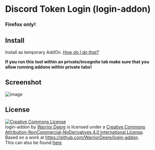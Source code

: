 # Discord Token Login (login-addon)

### Firefox only!

## Install

Install as temporary AddOn. 
*[How do I do that?](https://developer.mozilla.org/en-US/docs/Mozilla/Add-ons/WebExtensions/Your_first_WebExtension#installing)*

**If you run this tool within an private/incognito tab make sure that you allow running addons within private tabs!**

## Screenshot

![image](https://github.com/WarriorDeere/login-addon/assets/107566982/ce90bac6-a8e5-49ef-a9ae-6e99b586267c)

## License

<a rel="license" href="http://creativecommons.org/licenses/by-nc-nd/4.0/"><img alt="Creative Commons License" style="border-width:0" src="https://i.creativecommons.org/l/by-nc-nd/4.0/88x31.png" /></a><br /><span xmlns:dct="http://purl.org/dc/terms/" property="dct:title">login-addon</span> by <a xmlns:cc="http://creativecommons.org/ns#" href="https://github.com/WarriorDeere/" property="cc:attributionName" rel="cc:attributionURL">Warrior Deere</a> is licensed under a <a rel="license" href="http://creativecommons.org/licenses/by-nc-nd/4.0/">Creative Commons Attribution-NonCommercial-NoDerivatives 4.0 International License</a>.<br />Based on a work at <a xmlns:dct="http://purl.org/dc/terms/" href="https://github.com/WarriorDeere/login-addon" rel="dct:source">https://github.com/WarriorDeere/login-addon</a>. <br>
This can also be found [here](./LICENSE)
<tr>
